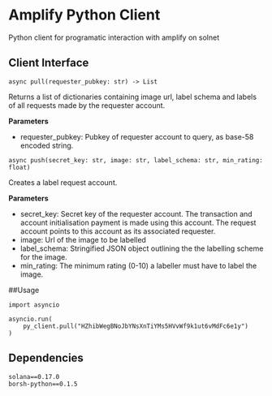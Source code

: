 # Amplify Python Client

Python client for programatic interaction with amplify on solnet

## Client Interface

```
async pull(requester_pubkey: str) -> List
```

Returns a list of dictionaries containing image url, label schema and labels of all requests made by the requester account.

**Parameters**
* requester_pubkey: Pubkey of requester account to query, as base-58 encoded string.

```
async push(secret_key: str, image: str, label_schema: str, min_rating: float)
```

Creates a label request account.

**Parameters**
* secret_key: Secret key of the requester account. The transaction and account initialisation payment is made using this account. The request account points to this account as its associated requester.
* image: Url of the image to be labelled
* label_schema: Stringified JSON object outlining the the labelling scheme for the image.
* min_rating: The minimum rating (0-10) a labeller must have to label the image.

##Usage

```
import asyncio

asyncio.run(
    py_client.pull("HZhibWegBNoJbYNsXnTiYMs5HVvWf9k1ut6vMdFc6e1y")
)
```

## Dependencies

```
solana==0.17.0
borsh-python==0.1.5
```
